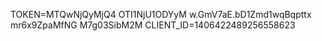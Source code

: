 TOKEN=MTQwNjQyMjQ4   OTI1NjU1ODYyM  w.GmV7aE.bD1Zmd1wqBqpttx   mr6x9ZpaMfNG  M7g03SibM2M
CLIENT_ID=1406422489256558623
